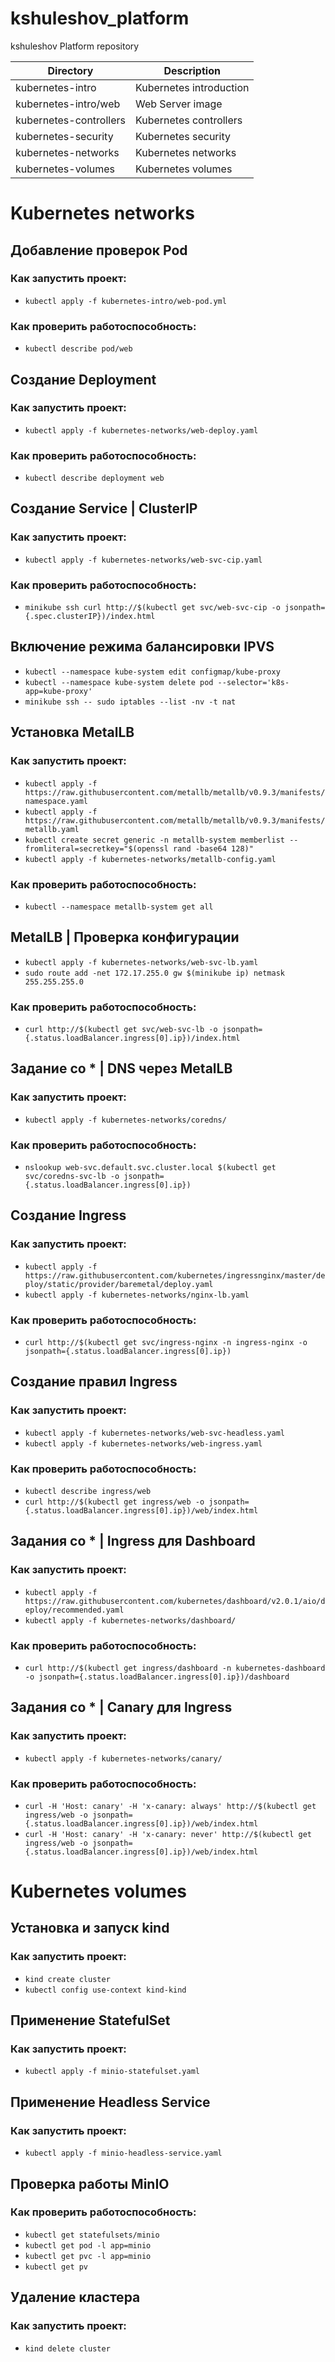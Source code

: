 # kshuleshov_platform
kshuleshov Platform repository

| Directory | Description |
| --------- | ----------- |
| kubernetes-intro | Kubernetes introduction |
| kubernetes-intro/web | Web Server image |
| kubernetes-controllers | Kubernetes controllers |
| kubernetes-security | Kubernetes security |
| kubernetes-networks | Kubernetes networks |
| kubernetes-volumes | Kubernetes volumes |

# Kubernetes networks
## Добавление проверок Pod
### Как запустить проект:
 - `kubectl apply -f kubernetes-intro/web-pod.yml`
### Как проверить работоспособность:
 - `kubectl describe pod/web`

## Создание Deployment
### Как запустить проект:
 - `kubectl apply -f kubernetes-networks/web-deploy.yaml`
### Как проверить работоспособность:
 - `kubectl describe deployment web`

## Создание Service | ClusterIP
### Как запустить проект:
 - `kubectl apply -f kubernetes-networks/web-svc-cip.yaml`
### Как проверить работоспособность:
 - `minikube ssh curl http://$(kubectl get svc/web-svc-cip -o jsonpath={.spec.clusterIP})/index.html`

## Включение режима балансировки IPVS
 - `kubectl --namespace kube-system edit configmap/kube-proxy`
 - `kubectl --namespace kube-system delete pod --selector='k8s-app=kube-proxy'`
 - `minikube ssh -- sudo iptables --list -nv -t nat`

## Установка MetalLB
### Как запустить проект:
 - `kubectl apply -f https://raw.githubusercontent.com/metallb/metallb/v0.9.3/manifests/namespace.yaml`
 - `kubectl apply -f https://raw.githubusercontent.com/metallb/metallb/v0.9.3/manifests/metallb.yaml`
 - `kubectl create secret generic -n metallb-system memberlist --fromliteral=secretkey="$(openssl rand -base64 128)"`
 - `kubectl apply -f kubernetes-networks/metallb-config.yaml`
### Как проверить работоспособность:
 - `kubectl --namespace metallb-system get all`

## MetalLB | Проверка конфигурации
 - `kubectl apply -f kubernetes-networks/web-svc-lb.yaml`
 - `sudo route add -net 172.17.255.0 gw $(minikube ip) netmask 255.255.255.0`
### Как проверить работоспособность:
 - `curl http://$(kubectl get svc/web-svc-lb -o jsonpath={.status.loadBalancer.ingress[0].ip})/index.html`

## Задание со * | DNS через MetalLB
### Как запустить проект:
 - `kubectl apply -f kubernetes-networks/coredns/`
### Как проверить работоспособность:
 - `nslookup web-svc.default.svc.cluster.local $(kubectl get svc/coredns-svc-lb -o jsonpath={.status.loadBalancer.ingress[0].ip})`

## Создание Ingress
### Как запустить проект:
 - `kubectl apply -f https://raw.githubusercontent.com/kubernetes/ingressnginx/master/deploy/static/provider/baremetal/deploy.yaml`
 - `kubectl apply -f kubernetes-networks/nginx-lb.yaml`
### Как проверить работоспособность:
 - `curl http://$(kubectl get svc/ingress-nginx -n ingress-nginx -o jsonpath={.status.loadBalancer.ingress[0].ip})`

## Создание правил Ingress
### Как запустить проект:
 - `kubectl apply -f kubernetes-networks/web-svc-headless.yaml`
 - `kubectl apply -f kubernetes-networks/web-ingress.yaml`
### Как проверить работоспособность:
 - `kubectl describe ingress/web`
 - `curl http://$(kubectl get ingress/web -o jsonpath={.status.loadBalancer.ingress[0].ip})/web/index.html`

## Задания со * | Ingress для Dashboard
### Как запустить проект:
 - `kubectl apply -f https://raw.githubusercontent.com/kubernetes/dashboard/v2.0.1/aio/deploy/recommended.yaml`
 - `kubectl apply -f kubernetes-networks/dashboard/`
### Как проверить работоспособность:
 - `curl http://$(kubectl get ingress/dashboard -n kubernetes-dashboard -o jsonpath={.status.loadBalancer.ingress[0].ip})/dashboard`

## Задания со * | Canary для Ingress
### Как запустить проект:
 - `kubectl apply -f kubernetes-networks/canary/`
### Как проверить работоспособность:
 - `curl -H 'Host: canary' -H 'x-canary: always' http://$(kubectl get ingress/web -o jsonpath={.status.loadBalancer.ingress[0].ip})/web/index.html`
 - `curl -H 'Host: canary' -H 'x-canary: never' http://$(kubectl get ingress/web -o jsonpath={.status.loadBalancer.ingress[0].ip})/web/index.html`

# Kubernetes volumes
## Установка и запуск kind
### Как запустить проект:
 - `kind create cluster`
 - `kubectl config use-context kind-kind`

## Применение StatefulSet
### Как запустить проект:
 - `kubectl apply -f minio-statefulset.yaml`

## Применение Headless Service
### Как запустить проект:
 - `kubectl apply -f minio-headless-service.yaml`

## Проверка работы MinIO
### Как проверить работоспособность:
 - `kubectl get statefulsets/minio`
 - `kubectl get pod -l app=minio`
 - `kubectl get pvc -l app=minio`
 - `kubectl get pv`

## Удаление кластера
### Как запустить проект:
 - `kind delete cluster`
